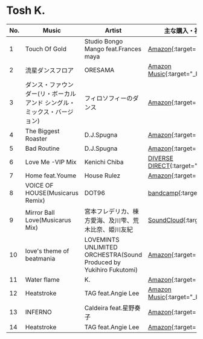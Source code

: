 # Tosh K.

| No. | Music  | Artist | 主な購入・視聴URL |
| ------ | ------ | ------ | ------ |
|1| Touch Of Gold | Studio Bongo Mango feat.Frances maya | [Amazon](https://www.amazon.co.jp/dp/B01MU7Y8D3){:target="_blank"} |
|2| 流星ダンスフロア | ORESAMA | [Amazon Music](https://www.amazon.co.jp/dp/B076KP1ZT8){:target="_blank"} |
|3| ダンス・ファウンダー(リ・ボーカル アンド シングル・ミックス・バージョン) | フィロソフィーのダンス | [Amazon](https://www.amazon.co.jp/dp/B078W3S8F5){:target="_blank"} |
|4| The Biggest Roaster | D.J.Spugna | [Amazon](https://www.amazon.co.jp/dp/B0000BHZ77){:target="_blank"} |
|5| Bad Routine | D.J.Spugna | [Amazon](https://www.amazon.co.jp/dp/B00006AUSH){:target="_blank"} |
|6| Love Me -VIP Mix | Kenichi Chiba | [DIVERSE DIRECT](https://diverse.direct/northtakt/ntcd-001/){:target="_blank"} |
|7| Home feat.Youme | House Rulez | [Amazon](https://www.amazon.co.jp/dp/B07KDFYJCQ){:target="_blank"} |
|8| VOICE OF HOUSE(Musicarus Remix) | DOT96 | [bandcamp](https://strlabel.bandcamp.com/album/ninetysix){:target="_blank"} |
|9| Mirror Ball Love(Musicarus Mix) | 宮本フレデリカ、棟方愛海、及川雫、荒木比奈、姫川友紀 | [SoundCloud](https://soundcloud.com/mscrs/m1rr0r-bl7-l0v3){:target="_blank"} |
|10| love's theme of beatmania | LOVEMINTS UNLIMITED ORCHESTRA(Sound Produced by Yukihiro Fukutomi) | [Amazon](https://www.amazon.co.jp/dp/B00008DZ2K){:target="_blank"} |
|11| Water flame | K. | [Amazon](https://www.amazon.co.jp/dp/B000065E4S){:target="_blank"} |
|12| Heatstroke | TAG feat.Angie Lee | [Amazon Music](https://www.amazon.co.jp/dp/B01AVWRS1A){:target="_blank"} |
|13| INFERNO | Caldeira feat.星野奏子 | [Amazon](https://www.amazon.co.jp/dp/B0079XW8HY){:target="_blank"} |
|14| Heatstroke | TAG feat.Angie Lee | [Amazon](https://www.amazon.co.jp/dp/B00027LIAC){:target="_blank"} |